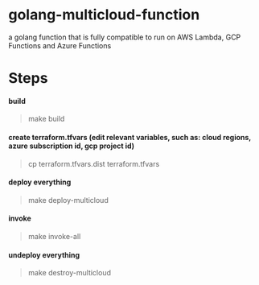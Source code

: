 # golang-multicloud-function
a golang function that is fully compatible to run on AWS Lambda, GCP Functions and Azure Functions

# Steps

#### build
> make build

#### create terraform.tfvars (edit relevant variables, such as: cloud regions, azure subscription id, gcp project id)
> cp terraform.tfvars.dist terraform.tfvars

#### deploy everything
> make deploy-multicloud

#### invoke
> make invoke-all

#### undeploy everything
> make destroy-multicloud
